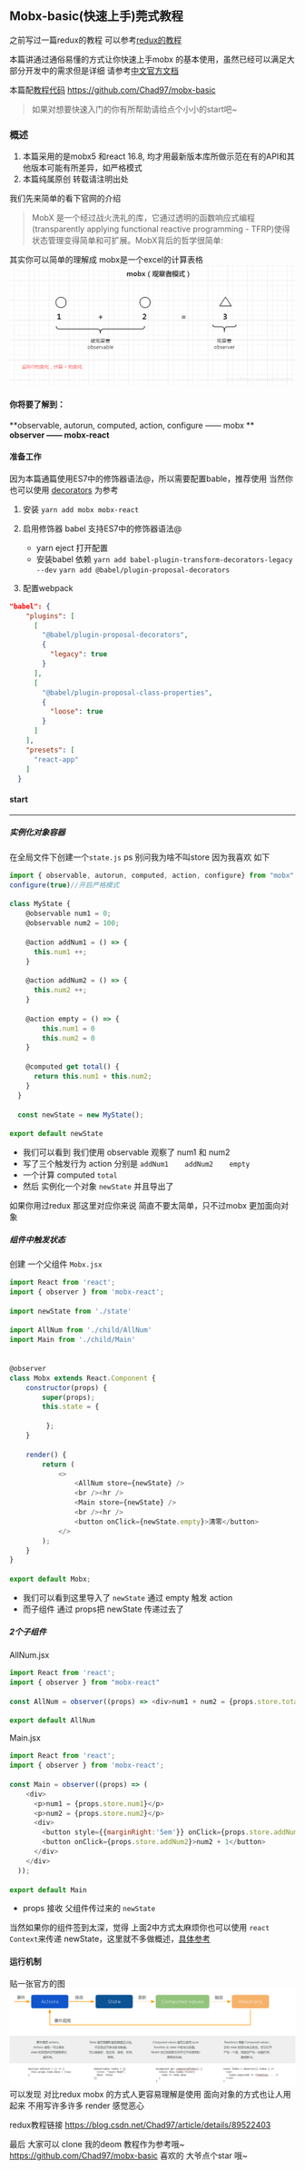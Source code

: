## Mobx-basic(快速上手)莞式教程
之前写过一篇redux的教程 可以参考[redux的教程](https://blog.csdn.net/Chad97/article/details/89522403)

本篇讲通过通俗易懂的方式让你快速上手mobx 的基本使用，虽然已经可以满足大部分开发中的需求但是详细 请参考[中文官方文档](https://cn.mobx.js.org/)

本篇配[教程代码]( https://github.com/Chad97/mobx-basic)    https://github.com/Chad97/mobx-basic
> 如果对想要快速入门的你有所帮助请给点个小小的start吧~ 

### 概述
1. 本篇采用的是mobx5 和react 16.8, 均才用最新版本库所做示范在有的API和其他版本可能有所差异，如严格模式
2. 本篇纯属原创 转载请注明出处

我们先来简单的看下官网的介绍
> MobX 是一个经过战火洗礼的库，它通过透明的函数响应式编程(transparently applying functional reactive programming - TFRP)使得状态管理变得简单和可扩展。MobX背后的哲学很简单:

其实你可以简单的理解成 mobx是一个excel的计算表格
![mobx](img/mobx1.png)

#### 你将要了解到：
**observable, autorun, computed, action, configure —— mobx **   <br>  **observer  —— mobx-react** 


#### 准备工作
因为本篇通篇使用ES7中的修饰器语法@，所以需要配置bable，推荐使用
当然你也可以使用  [decorators](https://cn.mobx.js.org/refguide/modifiers.html) 为参考

1. 安装 `yarn add mobx mobx-react`
2. 启用修饰器  babel 支持ES7中的修饰器语法@
	- yarn eject 打开配置
	- 安装babel 依赖
`yarn add babel-plugin-transform-decorators-legacy --dev`
`yarn add @babel/plugin-proposal-decorators`

3. 配置webpack
```json
"babel": {
    "plugins": [
      [
        "@babel/plugin-proposal-decorators",
        {
          "legacy": true
        }
      ],
      [
        "@babel/plugin-proposal-class-properties",
        {
          "loose": true
        }
      ]
    ],
    "presets": [
      "react-app"
    ]
  }
```
#### start
---

##### 实例化对象容器
在全局文件下创建一个`state.js` ps 别问我为啥不叫store 因为我喜欢
如下
```js
import { observable, autorun, computed, action, configure} from "mobx"
configure(true)//开启严格模式

class MyState {
    @observable num1 = 0;
    @observable num2 = 100;
  
    @action addNum1 = () => {
      this.num1 ++;
    }

    @action addNum2 = () => {
      this.num2 ++;
    }

    @action empty = () => {
        this.num1 = 0
        this.num2 = 0
    }

    @computed get total() {
      return this.num1 + this.num2;
    }
  }

  const newState = new MyState();

export default newState 

```
- 我们可以看到 我们使用 observable 观察了 num1 和 num2
- 写了三个触发行为 action 分别是 `addNum1    addNum2    empty`
- 一个计算 computed `total`
-  然后 实例化一个对象 `newState` 并且导出了

如果你用过redux 那这里对应你来说 简直不要太简单，只不过mobx 更加面向对象

##### 组件中触发状态
创建 一个父组件 `Mobx.jsx` 
```js
import React from 'react';
import { observer } from 'mobx-react';

import newState from './state'

import AllNum from './child/AllNum'
import Main from './child/Main'


@observer
class Mobx extends React.Component {
    constructor(props) {
        super(props);
        this.state = { 

         };
    }

    render() {
        return (
            <> 
                <AllNum store={newState} />
                <br /><hr />
                <Main store={newState} />
                <br /><hr />
                <button onClick={newState.empty}>清零</button>
            </>
        );
    }
}

export default Mobx;
```
- 我们可以看到这里导入了 `newState` 通过 empty  触发 action
- 而子组件 通过 props把 newState 传递过去了

##### 2个子组件
AllNum.jsx
```js
import React from 'react';
import { observer } from "mobx-react"

const AllNum = observer((props) => <div>num1 + num2 = {props.store.total}</div>);

export default AllNum
```
Main.jsx
```js
import React from 'react';
import { observer } from 'mobx-react';

const Main = observer((props) => (
    <div>
      <p>num1 = {props.store.num1}</p>
      <p>num2 = {props.store.num2}</p>
      <div>
        <button style={{marginRight:'5em'}} onClick={props.store.addNum1}>num1 + 1</button>
        <button onClick={props.store.addNum2}>num2 + 1</button>
      </div>
    </div>
  ));

export default Main
```
- props 接收 父组件传过来的 `newState`

当然如果你的组件签到太深，觉得 上面2中方式太麻烦你也可以使用 `react Context`来传递 newState，这里就不多做概述，[具体参考](https://react.docschina.org/docs/context.html)


#### 运行机制
贴一张官方的图
![mobx-flow](img/mobx-flow.png)
可以发现 对比redux mobx 的方式人更容易理解是使用
面向对象的方式也让人用起来 不用写许多许多 render 感觉恶心

redux教程链接 https://blog.csdn.net/Chad97/article/details/89522403

最后 大家可以 clone 我的deom 教程作为参考哦~ 
https://github.com/Chad97/mobx-basic
喜欢的 大爷点个star 哦~